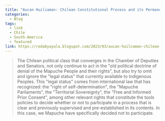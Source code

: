 ```yaml
---
title: "Aucan Huilcaman: Chilean Constitutional Process and its Permanent Denial of the Mapuche Nation"
categories:
  - Blog
tags:
  - link
  - Chile
  - South-America
  - featured
link: https://redabyayala.blogspot.com/2023/03/aucan-huilcaman-chilean-constitutional.html
---
```

> The Chilean political class that converges in the Chamber of Deputies and Senators, not only continue to act in the "old political doctrine of denial of the Mapuche People and their rights", but also try to omit and ignore the "legal status" that currently available to Indigenous Peoples. This "legal status" comes from international law that has recognized: the "right of self-determination", the "Mapuche Parliaments", the "Territorial Sovereignty", the "Free and Informed Prior Consent", among other relevant rights that constitute the tools policies to decide whether or not to participate in a process that is clear and previously supervised and pre-established in its contents. In this case, we Mapuche have specifically decided not to participate. 

 